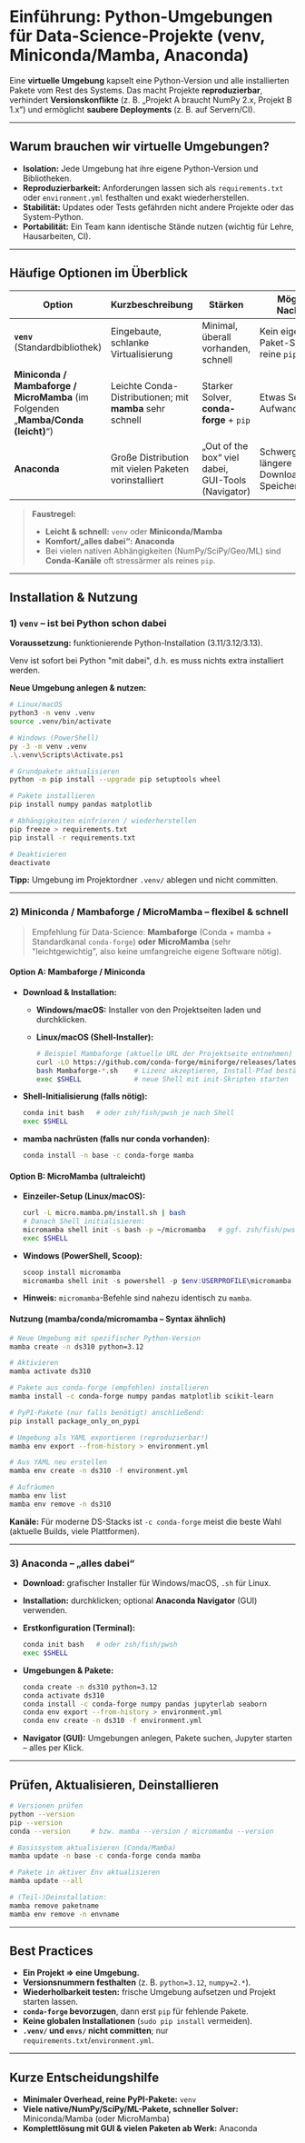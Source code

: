 # Einführung: Python-Umgebungen für Data-Science-Projekte (venv, Miniconda/Mamba, Anaconda)

Eine **virtuelle Umgebung** kapselt eine Python-Version und alle installierten Pakete vom Rest des Systems. Das macht Projekte **reproduzierbar**, verhindert **Versionskonflikte** (z. B. „Projekt A braucht NumPy 2.x, Projekt B 1.x“) und ermöglicht **saubere Deployments** (z. B. auf Servern/CI).

---

## Warum brauchen wir virtuelle Umgebungen?

* **Isolation:** Jede Umgebung hat ihre eigene Python-Version und Bibliotheken.
* **Reproduzierbarkeit:** Anforderungen lassen sich als `requirements.txt` oder `environment.yml` festhalten und exakt wiederherstellen.
* **Stabilität:** Updates oder Tests gefährden nicht andere Projekte oder das System-Python.
* **Portabilität:** Ein Team kann identische Stände nutzen (wichtig für Lehre, Hausarbeiten, CI).

---

## Häufige Optionen im Überblick

| Option                                                                            | Kurzbeschreibung                                         | Stärken                                            | Mögliche Nachteile                                | Typische Nutzung                                                              |
| --------------------------------------------------------------------------------- | -------------------------------------------------------- | -------------------------------------------------- | ------------------------------------------------- | ----------------------------------------------------------------------------- |
| **`venv`** (Standardbibliothek)                                                   | Eingebaute, schlanke Virtualisierung                     | Minimal, überall vorhanden, schnell                | Kein eigener Paket-Solver, reine `pip`-Welt       | Kleine bis mittlere Projekte, wenn nur PyPI nötig ist                         |
| **Miniconda / Mambaforge / MicroMamba** (im Folgenden „**Mamba/Conda (leicht)**“) | Leichte Conda-Distributionen; mit **mamba** sehr schnell | Starker Solver, **conda-forge** + `pip`            | Etwas Setup-Aufwand                               | Data-Science, gemischte Stacks (C/Fortran-Deps), schnelle Environment-Wechsel |
| **Anaconda**                                                                      | Große Distribution mit vielen Paketen vorinstalliert     | „Out of the box“ viel dabei, GUI-Tools (Navigator) | Schwergewichtig, längere Downloads, mehr Speicher | Einsteiger:innen, Offline-/Workshop-Setups                                    |

> **Faustregel:**
>
> * **Leicht & schnell:** `venv` oder **Miniconda/Mamba**
> * **Komfort/„alles dabei“:** **Anaconda**
> * Bei vielen nativen Abhängigkeiten (NumPy/SciPy/Geo/ML) sind **Conda-Kanäle** oft stressärmer als reines `pip`.

---

## Installation & Nutzung

### 1) `venv` – ist bei Python schon dabei

**Voraussetzung:** funktionierende Python-Installation (3.11/3.12/3.13).

Venv ist sofort bei Python "mit dabei", d.h. es muss nichts extra installiert werden.

**Neue Umgebung anlegen & nutzen:**

```bash
# Linux/macOS
python3 -m venv .venv
source .venv/bin/activate

# Windows (PowerShell)
py -3 -m venv .venv
.\.venv\Scripts\Activate.ps1

# Grundpakete aktualisieren
python -m pip install --upgrade pip setuptools wheel

# Pakete installieren
pip install numpy pandas matplotlib

# Abhängigkeiten einfrieren / wiederherstellen
pip freeze > requirements.txt
pip install -r requirements.txt

# Deaktivieren
deactivate
```

**Tipp:** Umgebung im Projektordner `.venv/` ablegen und nicht committen.

---

### 2) Miniconda / Mambaforge / MicroMamba – flexibel & schnell

> Empfehlung für Data-Science: **Mambaforge** (Conda + mamba + Standardkanal `conda-forge`) **oder** **MicroMamba** (sehr "leichtgewichtig", also keine umfangreiche eigene Software nötig).

#### Option A: **Mambaforge / Miniconda**

* **Download & Installation:**

  * **Windows/macOS:** Installer von den Projektseiten laden und durchklicken.
  * **Linux/macOS (Shell-Installer):**

    ```bash
    # Beispiel Mambaforge (aktuelle URL der Projektseite entnehmen)
    curl -LO https://github.com/conda-forge/miniforge/releases/latest/download/Mambaforge-$(uname)-$(uname -m).sh
    bash Mambaforge-*.sh    # Lizenz akzeptieren, Install-Pfad bestätigen
    exec $SHELL             # neue Shell mit init-Skripten starten
    ```
* **Shell-Initialisierung (falls nötig):**

  ```bash
  conda init bash   # oder zsh/fish/pwsh je nach Shell
  exec $SHELL
  ```
* **mamba nachrüsten (falls nur conda vorhanden):**

  ```bash
  conda install -n base -c conda-forge mamba
  ```

#### Option B: **MicroMamba** (ultraleicht)

* **Einzeiler-Setup (Linux/macOS):**

  ```bash
  curl -L micro.mamba.pm/install.sh | bash
  # Danach Shell initialisieren:
  micromamba shell init -s bash -p ~/micromamba   # ggf. zsh/fish/pwsh
  exec $SHELL
  ```
* **Windows (PowerShell, Scoop):**

  ```powershell
  scoop install micromamba
  micromamba shell init -s powershell -p $env:USERPROFILE\micromamba
  ```
* **Hinweis:** `micromamba`-Befehle sind nahezu identisch zu `mamba`.

#### Nutzung (mamba/conda/micromamba – Syntax ähnlich)

```bash
# Neue Umgebung mit spezifischer Python-Version
mamba create -n ds310 python=3.12

# Aktivieren
mamba activate ds310

# Pakete aus conda-forge (empfohlen) installieren
mamba install -c conda-forge numpy pandas matplotlib scikit-learn

# PyPI-Pakete (nur falls benötigt) anschließend:
pip install package_only_on_pypi

# Umgebung als YAML exportieren (reproduzierbar!)
mamba env export --from-history > environment.yml

# Aus YAML neu erstellen
mamba env create -n ds310 -f environment.yml

# Aufräumen
mamba env list
mamba env remove -n ds310
```

**Kanäle:** Für moderne DS-Stacks ist `-c conda-forge` meist die beste Wahl (aktuelle Builds, viele Plattformen).

---

### 3) Anaconda – „alles dabei“

* **Download:** grafischer Installer für Windows/macOS, `.sh` für Linux.
* **Installation:** durchklicken; optional **Anaconda Navigator** (GUI) verwenden.
* **Erstkonfiguration (Terminal):**

  ```bash
  conda init bash   # oder zsh/fish/pwsh
  exec $SHELL
  ```
* **Umgebungen & Pakete:**

  ```bash
  conda create -n ds310 python=3.12
  conda activate ds310
  conda install -c conda-forge numpy pandas jupyterlab seaborn
  conda env export --from-history > environment.yml
  conda env create -n ds310 -f environment.yml
  ```
* **Navigator (GUI):** Umgebungen anlegen, Pakete suchen, Jupyter starten – alles per Klick.

---

## Prüfen, Aktualisieren, Deinstallieren

```bash
# Versionen prüfen
python --version
pip --version
conda --version     # bzw. mamba --version / micromamba --version

# Basissystem aktualisieren (Conda/Mamba)
mamba update -n base -c conda-forge conda mamba

# Pakete in aktiver Env aktualisieren
mamba update --all

# (Teil-)Deinstallation:
mamba remove paketname
mamba env remove -n envname
```

---

## Best Practices

* **Ein Projekt ⇒ eine Umgebung.**
* **Versionsnummern festhalten** (z. B. `python=3.12`, `numpy=2.*`).
* **Wiederholbarkeit testen:** frische Umgebung aufsetzen und Projekt starten lassen.
* **`conda-forge` bevorzugen**, dann erst `pip` für fehlende Pakete.
* **Keine globalen Installationen** (`sudo pip install` vermeiden).
* **`.venv/` und `envs/` nicht committen**; nur `requirements.txt`/`environment.yml`.

---

## Kurze Entscheidungshilfe

* **Minimaler Overhead, reine PyPI-Pakete:** `venv`
* **Viele native/NumPy/SciPy/ML-Pakete, schneller Solver:** Miniconda/Mamba (oder MicroMamba)
* **Komplettlösung mit GUI & vielen Paketen ab Werk:** Anaconda
